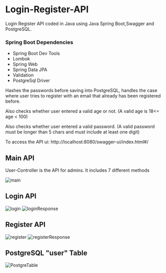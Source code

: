 # Login-Register-API

Login Register API coded in Java using Java Spring Boot,Swagger and PostgreSQL.

### Spring Boot Dependencies
   - Spring Boot Dev Tools
   - Lombok
   - Spring Web
   - Spring Data JPA
   - Validation
   - PostgreSql Driver
   
   
Hashes the passwords before saving into PostgreSQL, handles the case
where user tries to register with an email that already has been registered before.


Also checks whether user entered a valid age or not. (A valid age is 18<= age < 100)


Also checks whether user entered a valid password. (A valid password must be longer than 5 chars and must include at least one digit)


To access the API ui: http://localhost:8080/swagger-ui/index.html#/

## Main API
User-Controller is the API for admins. It includes 7 different methods

![main](https://user-images.githubusercontent.com/116587797/229370267-b5481773-933d-4638-8618-968ca6ad0fba.png)

## Login API

![login](https://user-images.githubusercontent.com/116587797/229370494-a3348389-9c06-4dbf-b185-bccfd342023d.png)
![loginResponse](https://user-images.githubusercontent.com/116587797/229370505-1622349f-5de3-4495-a9ea-ffa68e48d5b3.png)

## Register API

![register](https://user-images.githubusercontent.com/116587797/229370521-f62d64f5-8883-4e39-8694-f048358b0cd6.png)
![registerResponse](https://user-images.githubusercontent.com/116587797/229370526-285ae780-e02e-434a-aae7-366c6d235206.png)

## PostgreSQL "user" Table

![PostgreTable](https://user-images.githubusercontent.com/116587797/229370540-b24d90a9-9f44-49d8-a891-75fa4f617aeb.png)

